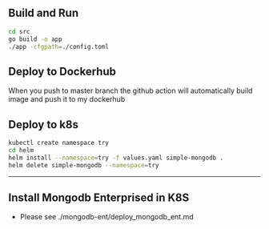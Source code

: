 ## Build and Run
``` sh
cd src
go build -o app
./app -cfgpath=./config.toml
```

## Deploy to Dockerhub
When you push to master branch the github action will automatically build image and push it to my dockerhub

## Deploy to k8s
``` sh
kubectl create namespace try
cd helm
helm install --namespace=try -f values.yaml simple-mongodb .
helm delete simple-mongodb --namespace=try
```

---

## Install Mongodb Enterprised in K8S
* Please see ./mongodb-ent/deploy_mongodb_ent.md